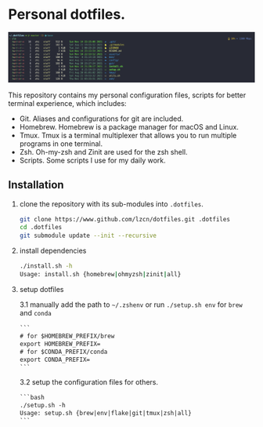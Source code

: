 # Personal dotfiles.

![](asserts/example.png)

This repository contains my personal configuration files, scripts for better terminal experience, which includes:

- Git. Aliases and configurations for git are included.
- Homebrew. Homebrew is a package manager for macOS and Linux.
- Tmux. Tmux is a terminal multiplexer that allows you to run multiple programs in one terminal.
- Zsh. Oh-my-zsh and Zinit are used for the zsh shell.
- Scripts. Some scripts I use for my daily work.

## Installation

1.  clone the repository with its sub-modules into `.dotfiles`.

    ```bash
    git clone https://www.github.com/lzcn/dotfiles.git .dotfiles
    cd .dotfiles
    git submodule update --init --recursive
    ```

2.  install dependencies

    ```bash
    ./install.sh -h
    Usage: install.sh {homebrew|ohmyzsh|zinit|all}
    ```

3.  setup dotfiles

    3.1 manually add the path to `~/.zshenv` or run `./setup.sh env` for `brew` and `conda`

        ```
        # for $HOMEBREW_PREFIX/brew
        export HOMEBREW_PREFIX=
        # for $CONDA_PREFIX/conda
        export CONDA_PREFIX=
        ```

    3.2 setup the configuration files for others.

        ```bash
        ./setup.sh -h
        Usage: setup.sh {brew|env|flake|git|tmux|zsh|all}
        ```
